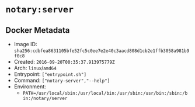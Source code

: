 # `notary:server`

## Docker Metadata

- Image ID: `sha256:cdbfea8631105bfe52fc5c0ee7e2e40c3aacd808d1cb2e1ffb3058a981b9f0c8`
- Created: `2016-09-20T00:35:37.913975779Z`
- Arch: `linux`/`amd64`
- Entrypoint: `["entrypoint.sh"]`
- Command: `["notary-server","--help"]`
- Environment:
  - `PATH=/usr/local/sbin:/usr/local/bin:/usr/sbin:/usr/bin:/sbin:/bin:/notary/server`
